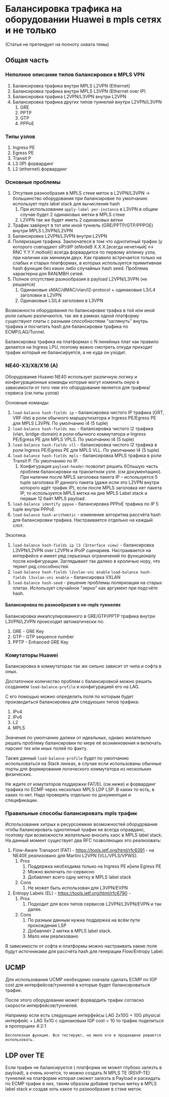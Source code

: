 # Балансировка трафика на оборудовании Huawei в mpls сетях и не только

(Статья не претендует на полноту охвата темы)

## Общая часть
### Неполное описание типов балансировки в MPLS VPN

1. Балансировка трафика внутри MPLS L2VPN (Ethernet)
2. Балансировка трафика внутри MPLS L3VPN (Ethernet over IP)
3. Балансировка трафика L2VPN/L3VPN внутри L2VPN
4. Балансировка трафика других типов туннелей внутри L2VPN/L3VPN
   1. GRE
   2. PPTP
   3. GTP
   4. PPPoE

### Типы узлов

1. Ingress PE
2. Egress PE
3. Transit P
4. L3 (IP) форвардинг
5. L2 (ethernet) форвардинг

### Основные проблемы

1. Отсутвие разнообразия в MPLS стеке меток в L2VPN/L3VPN -> большинство оборудования при балансировке по умолчанию использует mpls label stack для вычисления hash 
   1. При использовании `apply-label per-instance` в L3VPN в общем случае будет 2 одинаковых метки в MPLS стеке
   2. L2VPN так же будет иметь 2 одинаковых ветки
2. Трафик завёрнут в тот или иной туннель (GRE/PPTP/GTP/PPPOE) внутри MPLS L3VPN/L2VPN
3. Балансировка L2VPN/L3VPN внутри L2VPN
4. Поляризация трафика. Заключатеся в том что однотипный трафик (у которого совпадают sIP/dIP (eNodeB X.X.X.[всегда нечетный] <-> RNC Y.Y.Y.любой)) всегда форвардится по первому аплинку узла, при наличии как минимум двух. Как правило встречается только на слабых и старых платформах, в которых используется примитивная hash функция без каких либо случайных hash seed. Проблема характерна для RAN/MBH сетей. 
5. Полное отсутствие разнообразия в payload L2VPN/L3VPN (не решается)
   1. Одинаковые sMAC/dMAC/vlan/l2-protocol + одинаковые L3/L4 заголовки в L2VPN
   2. Одинаковые L3/L4 заголовки в L3VPN


Возможности оборудования по балансировке трафка в той или иной роли сильно различаются, так же в рамках одной платформу существуют платы с разными способностями "заглянуть" внутрь трафика и посчитать hash для балансировки трафика по ECMP/LAG/Tunnel.

Балансировка трафика на платформах с N линейных плат как правило делается на Ingress LPU, поэтому важно смотреть откуда приходит трафик который не балансируется, а не куда он уходит.

### NE40-X3/X8/X16 (A)

Оборудование Huawei NE40 использует различную логику и конфигурационные команды которые могут изменить оную в зависимости от того чем это оборудование является для трафика/сервиса (см.типы узлов)

Основные команды:

1. `load-balance hash-fields ip`  - балансировка чистого IP трафика (GRT, VRF-lite) в роли обычного маршрутизатора и Ingress PE/Egress PE для MPLS L3VPN. По умолчанию l4 (5 tuple)
2. `load-balance hash-fields mac` - балансировка чистого l2 трафика (vlan, bridge-domain) в роли обычного коммутатора и Ingress PE/Egress PE для MPLS VPLS. По умолчанию l4 (5 tuple)
3. `load-balance hash-fields vll`  - балансировка чистого l2 трафика в роли Ingress PE/Egress PE для MPLS VLL. По умолчанию l4 (5 tuple)
4. `load-balance hash-fields mpls` - балансировка MPLS трафика в роли Transit P. По умолчанию по IP. 
   1. Конфигурация `payload-header` позволит решить бОльшую часть проблем балансировки на транзитном узле. (см документацию). При наличии после MPLS заголовка пакета IP – используется 5 tuple заголовка IP данного пакета (даже если это L2VPN внутри которого идёт трафик IP),  если после MPLS заголовка нет пакета IP, то используется MPLS метка на дне MPLS Label stack и первые 12 байт MPLS payload.
5. `load-balance identify pppoe` - балансировка PPPoE трафика по IP 5 tuple внутри PPPoE
6. `load-balance hash-arithmetic` - изменение алгоритма рассчёта hash для балансировки трафика. Настраивается отдельно на каждый слот.

Экзотика: 

1. `load-balance hash-fields ip l3 (Interface view)` - балансировка L3VPN/L2VPN over L2VPN и IPoIP сценариев. Настраивается на интерфейсе и имеет ряд серьезных ограничений по функционалу после конфигурации. Заглядывает так далеко в кроличью нору, что теряет ряд способностей.
2. `load-balance hash-fields l2vxlan-vni enable` `load-balance hash-fields l3vxlan-vni enable` - балансировка VXLAN
3. `load-balance hash-seed` - решение проблемы поляризации на старых платах. Использует случайное "зерно" как аргумент при подсчёте hash.

#### Балансировка по разнообразия в не-mpls туннелях

Балансировка инкапсулированного в GRE/GTP/PPTP трафика внутри L3VPN/L2VPN происходит автоматически по:
1. GRE - GRE Key
2. GTP - GTP sequence number
3. PPTP - Enhanced GRE Key

### Комутаторы Huawei 

Балансировка в коммутаторах так же сильно зависит от чипа и софта в оных.

Достаточное количество проблем с балансировкой можно решить созданием `load-balance-profile` и конфигурацией его на LAG.

С его помощью можно определить поля по которым будет производиться балансировка для следуюших типов трафика:
1. IPv4
2. IPv6
3. L2
4. MPLS



Значения по умолчанию далеки от идеальных, однако желательно решать проблему балансировки по мере её возникновения и включать парсинг тех или иных полей по факту.

Также данный `load-balance-profile` будет по умолчанию использоваться на Stack линках, в случае если использованы обычные порты для формирования логического коммутатора из нескольких физических.

Не ждите от комутаторов поддержки FAT/EL (см.ниже) и форвардинг трафика по ECMP через несколько MPLS LDP LSP. В каких то есть, в каких то нет. Надо проверять отдельно по документции и спецификации.


### Правильные способы балансировать mpls трафик

Использование хитрых и ресурсоемких возможностей оборудования чтобы балансировать однотипный трафик не всегда оправдано, поэтому при возможности желательно вносить хаос в MPLS label stack. На данный момент существует два RFC позволяющих это реализовать:
1. Flow-Aware Transport (FAT) - https://tools.ietf.org/html/rfc6391 - на NE40E реализовано для Martini L2VPN (VLL/VPLS/VPWS).
   1. Pros
      1. Поддержка необходима только на Ingress PE и|или Egress PE
      2. Можно включать по-сервисно
      3. Добавляет всего одну метку в MPLS label stack
   2. Cons
      1. Не может быть использован для L3VPN/EVPN 
2. Entropy Labels (EL) - https://tools.ietf.org/html/rfc6790 - 
   1. Pros
      1. Подходит для всех типов сервисов L2VPN/L3VPN/EVPN и так далее.
   2. Cons
      1. По разным данным нужна поддержка на всём пути прохождения LSP
      2. Добавляет 2 метки в MPLS label stack.
      3. Мало кем реализовано


В зависимости от софта и платформы можно настраивать какие поля будут источниками для рассчёта hash для генерации Flow/Entropy Label.

## UCMP

Для использования UCMP необходимо сначала сделать ECMP по IGP cost для интерфейсов/туннелей в которые будет балансироваться трафик.

После этого оборудование может форвардить трафик согласно скорости интерфейсов/туннелей.

Например если есть следующие интерфейсы LAG 2x10G + 10G physical интерфейс + LAG 5x1G с одинаковым IGP cost = 10 то трафик поделиться в пропорциях 4:2:1 

`Бесполезная функция. Все тестируют, но мало кто в продакшене решается использовать.`

## LDP over TE

Если трафик не балансируется ( платформа не может глубоко залезть в payload), а очень хочется, то можно создать N MPLS TE (RSVP-TE) туннелей на платформе которая сможет залезть в Payload и раскидать по ECMP трафик в них, таким образом добавив третью метку в MPLS label stack и создав хоть какое то разнообразие в стэке меток.  